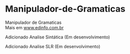 # Manipulador-de-Gramaticas
Manipulador de Gramaticas<br>
Mais em www.edinfo.com.br<br>

Adicionado Analise Sintática (Em desenvolvimento)

Adicionado Analise SLR (Em desenvolvimento)
